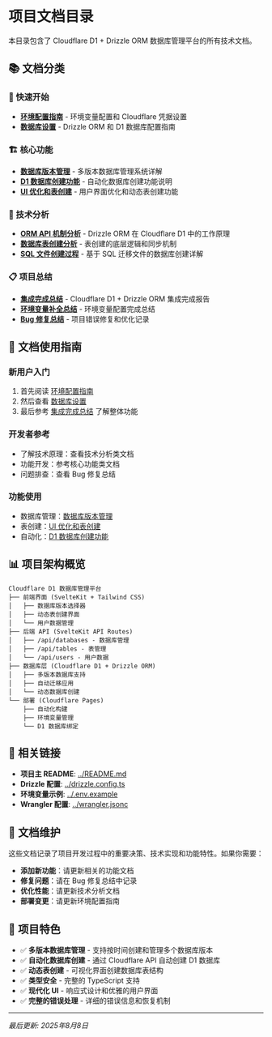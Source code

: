# 项目文档目录

本目录包含了 Cloudflare D1 + Drizzle ORM 数据库管理平台的所有技术文档。

## 📚 文档分类

### 🚀 快速开始
- **[环境配置指南](./ENVIRONMENT_SETUP.md)** - 环境变量配置和 Cloudflare 凭据设置
- **[数据库设置](./DATABASE_SETUP.md)** - Drizzle ORM 和 D1 数据库配置指南

### 🏗️ 核心功能
- **[数据库版本管理](./DATABASE_VERSION_MANAGEMENT.md)** - 多版本数据库管理系统详解
- **[D1 数据库创建功能](./D1_DATABASE_CREATION_FEATURE.md)** - 自动化数据库创建功能说明
- **[UI 优化和表创建](./UI_OPTIMIZATION_AND_TABLE_CREATION.md)** - 用户界面优化和动态表创建功能

### 🔧 技术分析
- **[ORM API 机制分析](./ORM_API_MECHANISM_ANALYSIS.md)** - Drizzle ORM 在 Cloudflare D1 中的工作原理
- **[数据库表创建分析](./DATABASE_TABLE_CREATION_ANALYSIS.md)** - 表创建的底层逻辑和同步机制
- **[SQL 文件创建过程](./SQL_FILE_BASED_CREATION_PROCESS.md)** - 基于 SQL 迁移文件的数据库创建详解

### 📋 项目总结
- **[集成完成总结](./INTEGRATION_SUMMARY.md)** - Cloudflare D1 + Drizzle ORM 集成完成报告
- **[环境变量补全总结](./ENV_COMPLETION_SUMMARY.md)** - 环境变量配置完成总结
- **[Bug 修复总结](./BUG_FIXES_SUMMARY.md)** - 项目错误修复和优化记录

## 🎯 文档使用指南

### 新用户入门
1. 首先阅读 [环境配置指南](./ENVIRONMENT_SETUP.md)
2. 然后查看 [数据库设置](./DATABASE_SETUP.md)
3. 最后参考 [集成完成总结](./INTEGRATION_SUMMARY.md) 了解整体功能

### 开发者参考
- 了解技术原理：查看技术分析类文档
- 功能开发：参考核心功能类文档
- 问题排查：查看 Bug 修复总结

### 功能使用
- 数据库管理：[数据库版本管理](./DATABASE_VERSION_MANAGEMENT.md)
- 表创建：[UI 优化和表创建](./UI_OPTIMIZATION_AND_TABLE_CREATION.md)
- 自动化：[D1 数据库创建功能](./D1_DATABASE_CREATION_FEATURE.md)

## 📊 项目架构概览

```
Cloudflare D1 数据库管理平台
├── 前端界面 (SvelteKit + Tailwind CSS)
│   ├── 数据库版本选择器
│   ├── 动态表创建界面
│   └── 用户数据管理
├── 后端 API (SvelteKit API Routes)
│   ├── /api/databases - 数据库管理
│   ├── /api/tables - 表管理
│   └── /api/users - 用户数据
├── 数据库层 (Cloudflare D1 + Drizzle ORM)
│   ├── 多版本数据库支持
│   ├── 自动迁移应用
│   └── 动态数据库创建
└── 部署 (Cloudflare Pages)
    ├── 自动化构建
    ├── 环境变量管理
    └── D1 数据库绑定
```

## 🔗 相关链接

- **项目主 README**: [../README.md](../README.md)
- **Drizzle 配置**: [../drizzle.config.ts](../drizzle.config.ts)
- **环境变量示例**: [../.env.example](../.env.example)
- **Wrangler 配置**: [../wrangler.jsonc](../wrangler.jsonc)

## 📝 文档维护

这些文档记录了项目开发过程中的重要决策、技术实现和功能特性。如果你需要：

- **添加新功能**：请更新相关的功能文档
- **修复问题**：请在 Bug 修复总结中记录
- **优化性能**：请更新技术分析文档
- **部署变更**：请更新环境配置指南

## 🎉 项目特色

- ✅ **多版本数据库管理** - 支持按时间创建和管理多个数据库版本
- ✅ **自动化数据库创建** - 通过 Cloudflare API 自动创建 D1 数据库
- ✅ **动态表创建** - 可视化界面创建数据库表结构
- ✅ **类型安全** - 完整的 TypeScript 支持
- ✅ **现代化 UI** - 响应式设计和优雅的用户界面
- ✅ **完整的错误处理** - 详细的错误信息和恢复机制

---

*最后更新: 2025年8月8日*
